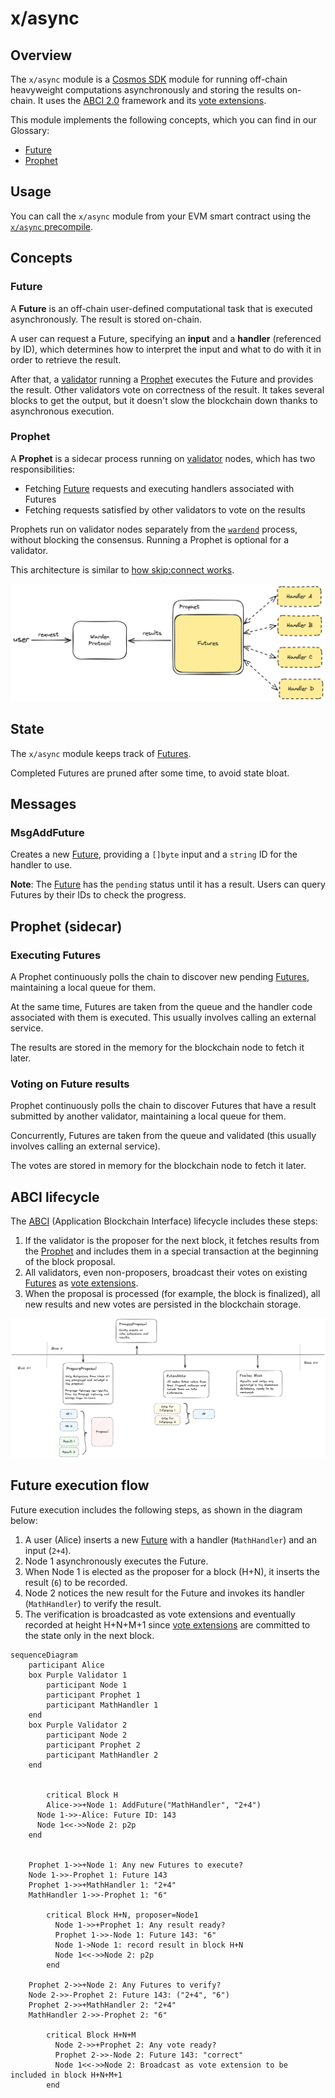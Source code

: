 ﻿---
sidebar_position: 4
---

# x/async

## Overview

The `x/async` module is a [Cosmos SDK](https://docs.cosmos.network/) module for running off-chain heavyweight computations asynchronously and storing the results on-chain. It uses the [ABCI 2.0](https://docs.cometbft.com/v1.0/spec/abci/) framework
and its [vote extensions](https://docs.cosmos.network/main/build/abci/vote-extensions).

This module implements the following concepts, which you can find in our Glossary:

- [Future](/learn/glossary#future)
- [Prophet](/learn/glossary#prophet)

## Usage

You can call the `x/async` module from your EVM smart contract using the [`x/async` precompile](/build-an-app/precompiles/x-async).

## Concepts

### Future

A **Future** is an off-chain user-defined computational task that is executed asynchronously. The result is stored on-chain.

A user can request a Future, specifying an **input** and a **handler** (referenced by ID), which determines how to interpret the input and what to do with it in order to retrieve the result.

After that, a [validator](/learn/glossary#validator) running a [Prophet](#prophet) executes the Future and provides the result. Other validators vote on correctness of the result. It takes several blocks to get the output, but it doesn't slow the blockchain down thanks to asynchronous execution.

### Prophet

A **Prophet** is a sidecar process running on [validator](/learn/glossary#validator) nodes, which has two responsibilities:

- Fetching [Future](#future) requests and executing handlers associated with Futures
- Fetching requests satisfied by other validators to vote on the results

Prophets run on validator nodes separately from the [`wardend`](/learn/glossary#warden-protocol-node) process, without blocking the consensus. Running a Prophet is optional for a validator.

This architecture is similar to [how skip:connect works](https://docs.skip.build/connect/learn/architecture).

![image.png](../../../static/img/x-async-1.png)

## State

The `x/async` module keeps track of [Futures](#future).

Completed Futures are pruned after some time, to avoid state bloat.

## Messages

### MsgAddFuture

Creates a new [Future](#future), providing a `[]byte` input and a `string` ID for the handler to use.

**Note**: The [Future](#future) has the `pending` status until it has a result. Users can query Futures by their IDs to check the progress.

## Prophet (sidecar)

### Executing Futures

A Prophet continuously polls the chain to discover new pending [Futures](#future), maintaining a local queue for them.

At the same time, Futures are taken from the queue and the handler code associated with them is executed. This usually involves calling an external service.

The results are stored in the memory for the blockchain node to fetch it later.

### Voting on Future results

Prophet continuously polls the chain to discover Futures that have a result submitted by another validator, maintaining a local queue for them.

Concurrently, Futures are taken from the queue and validated (this usually involves calling an external service).

The votes are stored in memory for the blockchain node to fetch it later.

## ABCI lifecycle

The [ABCI](https://docs.cometbft.com/v1.0/spec/abci/) (Application Blockchain Interface) lifecycle includes these steps:

1. If the validator is the proposer for the next block, it fetches results from the [Prophet](#prophet) and includes them in a special transaction at the beginning of the block proposal.
2. All validators, even non-proposers, broadcast their votes on existing [Futures](#future) as [vote extensions](https://docs.cosmos.network/main/build/abci/vote-extensions).
3. When the proposal is processed (for example, the block is finalized), all new results and new votes are persisted in the blockchain storage.

![image.png](../../../static/img/x-async-2.png)

## Future execution flow

Future execution includes the following steps, as shown in the diagram below:

1. A user (Alice) inserts a new [Future](#future) with a handler (`MathHandler`) and an input (`2+4`).
2. Node 1 asynchronously executes the Future.
3. When Node 1 is elected as the proposer for a block (H+N), it inserts the result (`6`) to be recorded.
4. Node 2 notices the new result for the Future and invokes its handler (`MathHandler`) to verify the result.
5. The verification is broadcasted as vote extensions and eventually recorded at height H+N+M+1 since [vote extensions](https://docs.cosmos.network/main/build/abci/vote-extensions) are committed to the state only in the next block.


```mermaid
sequenceDiagram
    participant Alice
    box Purple Validator 1
        participant Node 1
        participant Prophet 1
        participant MathHandler 1
    end
    box Purple Validator 2
        participant Node 2
        participant Prophet 2
        participant MathHandler 2
    end


        critical Block H
        Alice->>+Node 1: AddFuture("MathHandler", "2+4")
      Node 1->>-Alice: Future ID: 143
      Node 1<<->>Node 2: p2p
    end
    
    
    Prophet 1->>+Node 1: Any new Futures to execute?
    Node 1->>-Prophet 1: Future 143
    Prophet 1->>+MathHandler 1: "2+4"
    MathHandler 1->>-Prophet 1: "6"
    
        critical Block H+N, proposer=Node1
          Node 1->>+Prophet 1: Any result ready?
          Prophet 1->>-Node 1: Future 143: "6"
          Node 1->Node 1: record result in block H+N
          Node 1<<->>Node 2: p2p
        end

    Prophet 2->>+Node 2: Any Futures to verify?
    Node 2->>-Prophet 2: Future 143: ("2+4", "6")
    Prophet 2->>+MathHandler 2: "2+4"
    MathHandler 2->>-Prophet 2: "6"

        critical Block H+N+M
          Node 2->>+Prophet 2: Any vote ready?
          Prophet 2->>-Node 2: Future 143: "correct"
          Node 1<<->>Node 2: Broadcast as vote extension to be included in block H+N+M+1
        end
```
